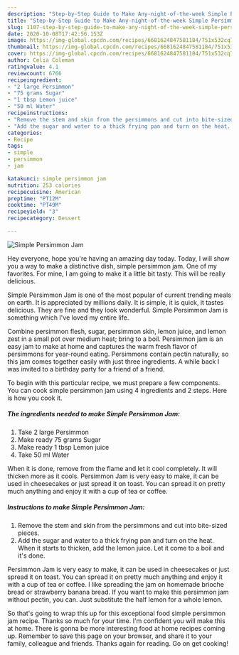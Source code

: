 ```yaml
---
description: "Step-by-Step Guide to Make Any-night-of-the-week Simple Persimmon Jam"
title: "Step-by-Step Guide to Make Any-night-of-the-week Simple Persimmon Jam"
slug: 1107-step-by-step-guide-to-make-any-night-of-the-week-simple-persimmon-jam
date: 2020-10-08T17:42:56.153Z
image: https://img-global.cpcdn.com/recipes/6681624847581184/751x532cq70/simple-persimmon-jam-recipe-main-photo.jpg
thumbnail: https://img-global.cpcdn.com/recipes/6681624847581184/751x532cq70/simple-persimmon-jam-recipe-main-photo.jpg
cover: https://img-global.cpcdn.com/recipes/6681624847581184/751x532cq70/simple-persimmon-jam-recipe-main-photo.jpg
author: Celia Coleman
ratingvalue: 4.1
reviewcount: 6766
recipeingredient:
- "2 large Persimmon"
- "75 grams Sugar"
- "1 tbsp Lemon juice"
- "50 ml Water"
recipeinstructions:
- "Remove the stem and skin from the persimmons and cut into bite-sized pieces."
- "Add the sugar and water to a thick frying pan and turn on the heat. When it starts to thicken, add the lemon juice. Let it come to a boil and it&#39;s done."
categories:
- Recipe
tags:
- simple
- persimmon
- jam

katakunci: simple persimmon jam 
nutrition: 253 calories
recipecuisine: American
preptime: "PT12M"
cooktime: "PT49M"
recipeyield: "3"
recipecategory: Dessert

---
```



![Simple Persimmon Jam](https://img-global.cpcdn.com/recipes/6681624847581184/751x532cq70/simple-persimmon-jam-recipe-main-photo.jpg)

Hey everyone, hope you're having an amazing day today. Today, I will show you a way to make a distinctive dish, simple persimmon jam. One of my favorites. For mine, I am going to make it a little bit tasty. This will be really delicious.

Simple Persimmon Jam is one of the most popular of current trending meals on earth. It is appreciated by millions daily. It is simple, it is quick, it tastes delicious. They are fine and they look wonderful. Simple Persimmon Jam is something which I've loved my entire life.

Combine persimmon flesh, sugar, persimmon skin, lemon juice, and lemon zest in a small pot over medium heat; bring to a boil. Persimmon jam is an easy jam to make at home and captures the warm fresh flavor of persimmons for year-round eating. Persimmons contain pectin naturally, so this jam comes together easily with just three ingredients. A while back I was invited to a birthday party for a friend of a friend.


To begin with this particular recipe, we must prepare a few components. You can cook simple persimmon jam using 4 ingredients and 2 steps. Here is how you cook it.

<!--inarticleads1-->

##### The ingredients needed to make Simple Persimmon Jam:

1. Take 2 large Persimmon
1. Make ready 75 grams Sugar
1. Make ready 1 tbsp Lemon juice
1. Take 50 ml Water


When it is done, remove from the flame and let it cool completely. It will thicken more as it cools. Persimmon Jam is very easy to make, it can be used in cheesecakes or just spread it on toast. You can spread it on pretty much anything and enjoy it with a cup of tea or coffee. 

<!--inarticleads2-->

##### Instructions to make Simple Persimmon Jam:

1. Remove the stem and skin from the persimmons and cut into bite-sized pieces.
1. Add the sugar and water to a thick frying pan and turn on the heat. When it starts to thicken, add the lemon juice. Let it come to a boil and it&#39;s done.


Persimmon Jam is very easy to make, it can be used in cheesecakes or just spread it on toast. You can spread it on pretty much anything and enjoy it with a cup of tea or coffee. I like spreading the jam on homemade brioche bread or strawberry banana bread. If you want to make this persimmon jam without pectin, you can. Just substitute the half lemon for a whole lemon. 

So that's going to wrap this up for this exceptional food simple persimmon jam recipe. Thanks so much for your time. I'm confident you will make this at home. There is gonna be more interesting food at home recipes coming up. Remember to save this page on your browser, and share it to your family, colleague and friends. Thanks again for reading. Go on get cooking!

